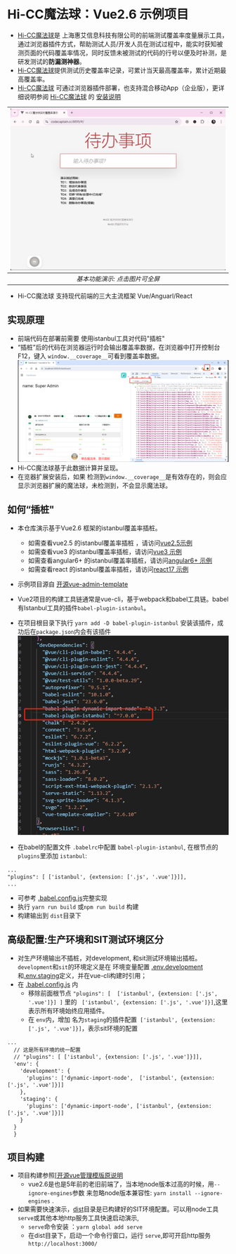 # Hi-CC魔法球：Vue2.6 示例项目
- [Hi-CC魔法球](https://gitee.com/thm1118/hi-cc-magic)是 上海惠艾信息科技有限公司的前端测试覆盖率度量展示工具，通过浏览器插件方式，帮助测试人员/开发人员在测试过程中，能实时获知被测页面的代码覆盖率情况，同时反馈未被测试的代码的行号以便及时补测，是研发测试的**防漏测神器**。
- [Hi-CC魔法球](https://gitee.com/thm1118/hi-cc-magic)提供测试历史覆盖率记录，可累计当天最高覆盖率，累计近期最高覆盖率。
- [Hi-CC魔法球](https://gitee.com/thm1118/hi-cc-magic) 可通过浏览器插件部署，也支持混合移动App（企业版），更详细说明参阅 [Hi-CC魔法球](https://gitee.com/thm1118/hi-cc-magic) 的 [安装说明](https://gitee.com/thm1118/hi-cc-magic#%E5%BF%AB%E9%80%9F%E5%85%A5%E9%97%A8%E5%A6%82%E4%BD%95%E4%B8%8B%E8%BD%BD)

| ![基本功能演示](img/hicc_magic.gif) | 
|:--:| 
| *基本功能演示: 点击图片可全屏* |

- Hi-CC魔法球 支持现代前端的三大主流框架 Vue/Anguarl/React

## 实现原理
- 前端代码在部署前需要 使用istanbul工具对代码"插桩"
- “插桩”后的代码在浏览器运行时会输出覆盖率数据，在浏览器中打开控制台F12，键入 `window.__coverage__`可看到覆盖率数据。![window.__coverage__](img/__coverage__.png)
- Hi-CC魔法球基于此数据计算并呈现。
- 在览器扩展安装后，如果 检测到`window.__coverage__`是有效存在的，则会应显示浏览器扩展的魔法球，未检测到，不会显示魔法球。

## 如何“插桩"
- 本仓库演示基于Vue2.6 框架的istanbul覆盖率插桩。 
  - 如需查看vue2.5 的istanbul覆盖率插桩 ，请访问[vue2.5示例](https://gitee.com/thm1118/vue2-hicc-magic-demo)
  - 如需查看vue3 的istanbul覆盖率插桩，请访问[vue3 示例](https://gitee.com/thm1118/vue3-hicc-magic-demo)  
  - 如需查看angular6+ 的istanbul覆盖率插桩，请访问[angular6+ 示例](https://gitee.com/thm1118/angular17-hicc-magic-demo)
  - 如需查看react 的istanbul覆盖率插桩，请访问[react17 示例](https://gitee.com/thm1118/react17-hicc-magic-demo)


- 示例项目源自 [开源vue-admin-template](https://github.com/PanJiaChen/vue-admin-template/tree/master)
- Vue2项目的构建工具链通常是vue-cli，基于webpack和babel工具链。babel有Istanbul工具的插件`babel-plugin-istanbul`。
- 在项目根目录下执行 `yarn add -D babel-plugin-istanbul` 安装该插件，成功后在`package.json`内会有该插件![plugin](img/plugin.png)
- 在babel的配置文件 `.babelrc`中配置 `babel-plugin-istanbul`, 在根节点的 `plugins`里添加 `istanbul`:
```
...
"plugins": [ ['istanbul', {extension: ['.js', '.vue']}]],
...
```
- 可参考 [.babel.config.js](.babel.config.js)完整实现
- 执行 `yarn run build` 或`npm run build` 构建
- 构建输出到 `dist`目录下


## 高级配置:生产环境和SIT测试环境区分
- 对生产环境输出不插桩，对development, 和sit测试环境输出插桩。`development`和`sit`的环境定义是在 环境变量配置 [.env.development](.env.development)和[.env.staging](.env.staging)定义，并在vue-cli构建时引用；
- 在 [.babel.config.js](.babel.config.js) 内
    - 移除前面根节点 `"plugins": [  ['istanbul', {extension: ['.js', '.vue']}] ]` 里的 ` ['istanbul', {extension: ['.js', '.vue']}]`,这里表示所有环境始终应用插件。
    - 在 `env`内，增加 名为`staging`的插件配置` ['istanbul', {extension: ['.js', '.vue']}]`，表示sit环境的配置
```
...
  // 这是所有环境的统一配置
  // "plugins": [ ['istanbul', {extension: ['.js', '.vue']}]],
  'env': {
    'development': {
      'plugins': ['dynamic-import-node',  ['istanbul', {extension: ['.js', '.vue']}]]
    },
    'staging': {
      'plugins': ['dynamic-import-node', ['istanbul', {extension: ['.js', '.vue']}]]
    }
  }
  }
```


## 项目构建
- 项目构建参照[[开源vue管理模版原说明](./vue-admin-template-README-zh.md)
    - vue2.6是也是5年前的老旧前端了，当本地node版本过高的时候，用`--ignore-engines`参数 来忽略node版本兼容性: `yarn install --ignore-engines` .
- 如果需要快速演示，[dist](/dist/)目录是已构建好的SIT环境配置。可以用node工具`serve`或其他本地http服务工具快速启动演示,
    - `serve`命令安装 ：`yarn global add serve`
    - 在dist目录下，启动一个命令行窗口，运行 `serve`,即可开启http服务 `http://localhost:3000/`